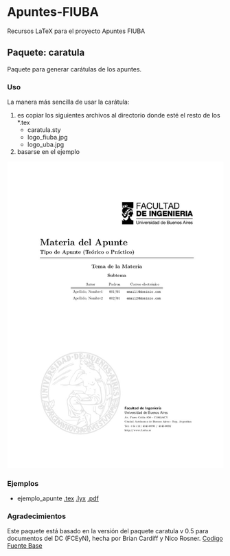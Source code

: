 # Apuntes-FIUBA

Recursos LaTeX para el proyecto Apuntes FIUBA

## Paquete: caratula

Paquete para generar carátulas de los apuntes.

### Uso

La manera más sencilla de usar la carátula:

1. es copiar los siguientes archivos al directorio donde esté el resto de los *.tex
   - caratula.sty
   - logo_fiuba.jpg
   - logo_uba.jpg
2. basarse en el ejemplo

![Ejemplo de carátula](src/caratula/ejemplo_apunte_thumbnail.png?raw=true "Ejemplo de carátula")

### Ejemplos

- ejemplo_apunte [.tex](src/caratula/ejemplo_apunte.tex?raw=true) [.lyx](src/caratula/ejemplo_apunte.lyx?raw=true) [.pdf](caratula/ejemplo_apunte.pdf?raw=true)

### Agradecimientos
Este paquete está basado en la versión del paquete caratula v 0.5 para documentos del DC (FCEyN), hecha por Brian Cardiff y Nico Rosner. [Codigo Fuente Base](http://githalytics.com/bcardiff/dc-tex)
